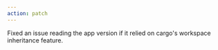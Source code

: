 ```yaml
---
action: patch
---
```


Fixed an issue reading the app version if it relied on cargo's workspace inheritance feature.

